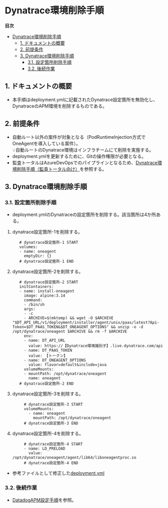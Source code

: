 # Dynatrace環境削除手順

**目次**
- [Dynatrace環境削除手順](#dynatrace環境削除手順)
  - [1. ドキュメントの概要](#1-ドキュメントの概要)
  - [2. 前提条件](#2-前提条件)
  - [3. Dynatrace環境削除手順](#3-dynatrace環境削除手順)
    - [3.1. 設定箇所削除手順](#31-設定箇所削除手順)
    - [3.2. 後続作業](#32-後続作業)

## 1. ドキュメントの概要
- 本手順はdeployment.ymlに記載されたDynatrace設定箇所を無効化し、DynatraceのAPM環境を削除するものである。

## 2. 前提条件
- 自動ルート以外の案件が対象となる（PodRuntimeInjection方式でOneAgentを導入している案件）。  
:bulb:自動ルートのDynatrace環境はインフラチームにて削除を実施する。
- deployment.ymlを更新するために、Gitの操作権限が必要となる。
- 監査トータルはAzureDevOpsでのパイプラインとなるため、[Dynatrace環境削除手順（監査トータル向け）](./02.dynatrace環境削除手順（監査トータル向け）.md)を参照する。

## 3. Dynatrace環境削除手順

### 3.1. 設定箇所削除手順
- deployment.ymlのDynatraceの設定箇所を削除する。該当箇所は4か所ある。

1. dynatrace設定箇所-1を削除する。
   ```
      # dynatrace設定箇所-1 START
      volumes:
      - name: oneagent
        emptyDir: {}
      # dynatrace設定箇所-1 END
   ```
2. dynatrace設定箇所-2を削除する。
   ```
      # dynatrace設定箇所-2 START
      initContainers:
      - name: install-oneagent
        image: alpine:3.14
        command:
        - /bin/sh
        args:
        - -c
        - ARCHIVE=$(mktemp) && wget -O $ARCHIVE "$DT_API_URL/v1/deployment/installer/agent/unix/paas/latest?Api-Token=$DT_PAAS_TOKEN&$DT_ONEAGENT_OPTIONS" && unzip -o -d /opt/dynatrace/oneagent $ARCHIVE && rm -f $ARCHIVE
        env:
        - name: DT_API_URL
          value: https://【Dynatrace環境識別子】.live.dynatrace.com/api
        - name: DT_PAAS_TOKEN
          value: 【トークン】
        - name: DT_ONEAGENT_OPTIONS
          value: flavor=default&include=java
        volumeMounts:
        - mountPath: /opt/dynatrace/oneagent
          name: oneagent
      # dynatrace設定箇所-2 END
   ```
3. dynatrace設定箇所-3を削除する。
   ```
        # dynatrace設定箇所-3 START
        volumeMounts:
          - name: oneagent
            mountPath: /opt/dynatrace/oneagent
        # dynatrace設定箇所-3 END
   ```
4. dynatrace設定箇所-4を削除する。
   ```
        # dynatrace設定箇所-4 START
        - name: LD_PRELOAD
          value: /opt/dynatrace/oneagent/agent/lib64/liboneagentproc.so
        # dynatrace設定箇所-4 END
   ```
- 参考ファイルとして修正した[deployment.yml](./参考ファイル/deployment.yml)

### 3.2. 後続作業
- [DatadogAPM設定手順](./03.DatadogAPM設定手順.md)を参照。
